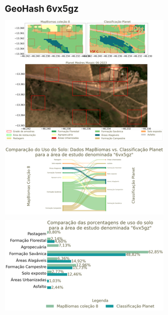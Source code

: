 # GeoHash 6vx5gz

![GeoHash Mapa 6vx5gz](figs/6vx5gz_map.png)

![GeoHash Sankey 6vx5gz](figs/sankey_6vx5gz.png)

![GeoHash Porcent 6vx5gz](figs/6vx5gz_porcente.png) 
